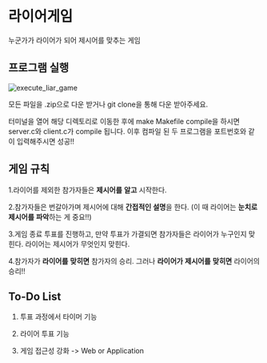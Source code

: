 # 라이어게임

누군가가 라이어가 되어 제시어를 맞추는 게임



## 프로그램 실행 

![execute_liar_game](https://user-images.githubusercontent.com/30318917/85257238-7b065100-b4a0-11ea-9732-9f6d3c9ed657.gif)



모든 파일을 .zip으로 다운 받거나 git clone을 통해 다운 받아주세요.

터미널을 열어 해당 디렉토리로 이동한 후에 make Makefile compile을 하시면 server.c와 client.c가 compile 됩니다. 이후 컴파일 된 두 프로그램을 포트번호와 같이 입력해주시면 성공!!



##  게임 규칙

1.라이어를 제외한 참가자들은 **제시어를** **알고** 시작한다.

2.참가자들은 번갈아가며 제시어에 대해 **간접적인 설명**을 한다.
 (이 때 라이어는 **눈치로** **제시어를** **파악**하는 게 중요!!)

3.게임 종료 투표를 진행하고, 만약 투표가 가결되면 참가자들은 라이어가 누구인지 맞힌다. 
 라이어는 제시어가 무엇인지 맞힌다.

4.참가자가 **라이어를** **맞히면** 참가자의 승리. 
 그러나 **라이어가** **제시어를** **맞히면** 라이어의 승리!! 





## To-Do List

1. 투표 과정에서 타이머 기능

2. 라이어 투표 기능

3. 게임 접근성 강화 -> Web or Application

   
